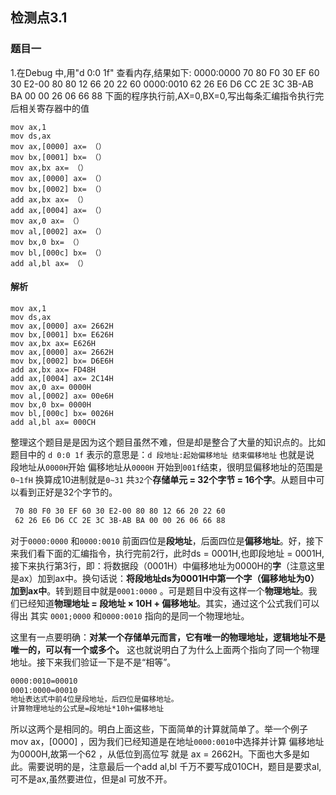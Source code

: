 ## 检测点3.1

### 题目一

1.在Debug 中,用"d 0:0 1f" 查看内存,结果如下:
0000:0000 70 80 F0 30 EF 60 30 E2-00 80 80 12 66 20 22 60
0000:0010 62 26 E6 D6 CC 2E 3C 3B-AB BA 00 00 26 06 66 88
下面的程序执行前,AX=0,BX=0,写出每条汇编指令执行完后相关寄存器中的值
```assembly
mov ax,1
mov ds,ax
mov ax,[0000] ax= （）
mov bx,[0001] bx= （）
mov ax,bx ax= （）
mov ax,[0000] ax= （）
mov bx,[0002] bx= （）
add ax,bx ax= （）
add ax,[0004] ax= （）
mov ax,0 ax= （）
mov al,[0002] ax= （）
mov bx,0 bx= （）
mov bl,[000c] bx= （）
add al,bl ax= （）
```
#### 解析

```assembly
mov ax,1
mov ds,ax
mov ax,[0000] ax= 2662H
mov bx,[0001] bx= E626H
mov ax,bx ax= E626H
mov ax,[0000] ax= 2662H
mov bx,[0002] bx= D6E6H
add ax,bx ax= FD48H
add ax,[0004] ax= 2C14H
mov ax,0 ax= 0000H
mov al,[0002] ax= 00e6H
mov bx,0 bx= 0000H
mov bl,[000c] bx= 0026H
add al,bl ax= 000CH
```

整理这个题目是是因为这个题目虽然不难，但是却是整合了大量的知识点的。比如题目中的 `d 0:0 1f` 表示的意思是：`d 段地址:起始偏移地址 结束偏移地址` 也就是说 段地址从`0000H`开始 偏移地址从`0000H` 开始到`001f`结束，很明显偏移地址的范围是`0~1fH` 换算成10进制就是`0~31` 共`32`个**存储单元 = 32个字节 = 16个字**。从题目中可以看到正好是32个字节的。

```bash
 70 80 F0 30 EF 60 30 E2-00 80 80 12 66 20 22 60
 62 26 E6 D6 CC 2E 3C 3B-AB BA 00 00 26 06 66 88
```

对于`0000:0000` 和`0000:0010` 前面四位是**段地址**，后面四位是**偏移地址**。好，接下来我们看下面的汇编指令，执行完前2行，此时ds = 0001H,也即段地址 = 0001H, 接下来执行第3行，即：将数据段（0001H）中偏移地址为0000H的**字**（注意这里是ax）加到ax中。换句话说：**将段地址ds为0001H中第一个字（偏移地址为0）加到ax中**。转到题目中就是`0001:0000` 。可是题目中没有这样一个**物理地址**。我们已经知道**物理地址 = 段地址 × 10H + 偏移地址**。其实，通过这个公式我们可以得出 其实 `0001;0000` 和`0000:0010` 指向的是同一个物理地址。

这里有一点要明确：**对某一个存储单元而言，它有唯一的物理地址，逻辑地址不是唯一的，可以有一个或多个。** 这也就说明白了为什么上面两个指向了同一个物理地址。接下来我们验证一下是不是“相等”。

```bash
0000:0010=00010
0001:0000=00010
地址表达式中前4位是段地址，后四位是偏移地址。
计算物理地址的公式是=段地址*10h+偏移地址
```

所以这两个是相同的。明白上面这些，下面简单的计算就简单了。举一个例子 mov ax，[0000] ，因为我们已经知道是在地址`0000:0010`中选择并计算 偏移地址为0000H,故第一个62 ，从低位到高位写 就是 ax = 2662H。下面也大多是如此。需要说明的是，注意最后一个add al,bl 千万不要写成010CH，题目是要求al,可不是ax,虽然要进位，但是al 可放不开。

